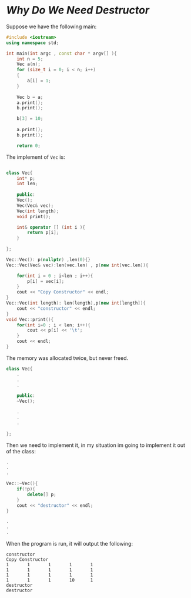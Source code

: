 # *Why Do We Need Destructor*
Suppose we have the following main:
```cpp
#include <iostream>
using namespace std;

int main(int argc , const char * argv[] ){
    int n = 5;
    Vec a(n);
    for (size_t i = 0; i < n; i++)
    {
        a[i] = 1;
    }
    
    Vec b = a;
    a.print();
    b.print();

    b[3] = 10;
    
    a.print();
    b.print();

    return 0;
```
The implement of `Vec` is:
```cpp

class Vec{
    int* p;
    int len;
    
    public:
    Vec();
    Vec(Vec& vec);
    Vec(int length);
    void print();

    int& operator [] (int i ){
        return p[i];
    }
    
};

Vec::Vec(): p(nullptr) ,len(0){}
Vec::Vec(Vec& vec):len(vec.len) , p(new int[vec.len]){

    for(int i = 0 ; i<len ; i++){
        p[i] = vec[i];
    }
    cout << "Copy Constructor" << endl;
}
Vec::Vec(int length): len(length),p(new int[length]){
    cout << "constructor" << endl;
}
void Vec::print(){
    for(int i=0 ; i < len; i++){
        cout << p[i] << '\t';
    }
    cout << endl;
}
```
The memory was allocated twice, but never freed.

```cpp
class Vec{
    .
    .
    .

    public:
    ~Vec();

    .
    .
    .
    
};
```
Then we need to implement it, in my situation im going to implement it out of the class:


```cpp
.
.
.

Vec::~Vec(){
    if(!p){
        delete[] p;
    }
    cout << "destructor" << endl;
}

.
.
.

```

When the program is run, it will output the following:
```
constructor
Copy Constructor
1       1       1       1       1
1       1       1       1       1
1       1       1       1       1
1       1       1       10      1
destructor
destructor
```